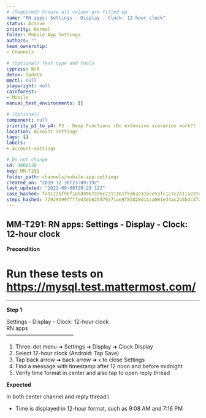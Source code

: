 ```yaml
---
# (Required) Ensure all values are filled up
name: "RN apps: Settings - Display - Clock: 12-hour clock"
status: Active
priority: Normal
folder: Mobile App Settings
authors: ""
team_ownership: 
- Channels

# (Optional) Test type and tools
cypress: N/A
detox: Update
mmctl: null
playwright: null
rainforest: 
- Mobile
manual_test_environments: []

# (Optional)
component: null
priority_p1_to_p4: P3 - Deep Functions (Do extensive scenarios work?)
location: Account Settings
tags: []
labels: 
- account-settings

# Do not change
id: 3808130
key: MM-T291
folder_path: channels/mobile-app-settings
created_on: "2019-12-30T23:09:19Z"
last_updated: "2022-09-09T20:29:12Z"
case_hashed: fa9122bf96f185d99672d6c7211161f5d62e31bce53fc1c7c2b11a237d17605136d70ace870bba162ad8e8063141a622
steps_hashed: 72929b99ffffed3eb625479271ae9f83d28d11ca081e34ac2b4bdc472eec2acb11fa5cbdc73a738e15c4a6425f4275ca
---
```


## MM-T291: RN apps: Settings - Display - Clock: 12-hour clock

**Precondition**

# Run these tests on <https://mysql.test.mattermost.com/>

---

**Step 1**

Settings - Display - Clock: 12-hour clock\
RN apps\
–––––––––––––––––––––––––

1. Three-dot menu ➜ Settings ➜ Display ➜ Clock Display
2. Select 12-hour clock (Android: Tap Save)
3. Tap back arrow ➜ back arrow ➜ `x` to close Settings
4. Find a message with timestamp after 12 noon and before midnight
5. Verify time format in center and also tap to open reply thread

**Expected**

In both center channel and reply thread:\\

- Time is displayed in 12-hour format, such as 9:08 AM and 7:16 PM
